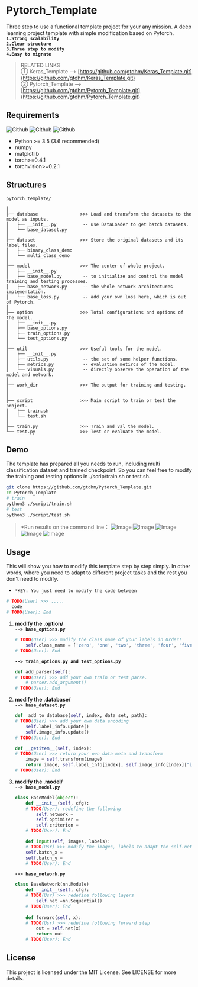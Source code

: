# Pytorch_Template
Three step to use a functional template project for your any mission. A deep learning project template with simple modification based on Pytorch.  
**`1.Strong scalability`**  
**`2.Clear structure`**  
**`3.Three step to modify`**  
**`4.Easy to migrate`**   

>RELATED LINKS  
>① Keras_Template --> [https://github.com/gtdhm/Keras_Template.git](https://github.com/gtdhm/Keras_Template.git)   
>② Pytorch_Template --> [https://github.com/gtdhm/Pytorch_Template.git](https://github.com/gtdhm/Pytorch_Template.git) 

## Requirements
![Github](https://img.shields.io/badge/python-v3.6-blue.svg?style=for-the-badge&logo=python)
![Github](https://img.shields.io/badge/Pytorch-v2.1.3-orange.svg?style=for-the-badge&logo=Pytorch)
![Github](https://img.shields.io/badge/Torchvision-v0.2.1-11B48A.svg?style=for-the-badge&logo=Vine)
* Python >= 3.5 (3.6 recommended)
* numpy
* matplotlib
* torch>=0.4.1
* torchvision>=0.2.1

## Structures
```
pytorch_template/

│
├── database                >>> Load and transform the datasets to the model as inputs.
│   ├── __init__.py          -- use DataLoader to get batch datasets.
│   └── base_dataset.py
│
├── dataset                 >>> Store the original datasets and its label files.
│   ├── binary_class_demo
│   └── multi_class_demo
│
├── model                   >>> The center of whole project.
│   ├── __init__.py
│   ├── base_model.py        -- to initialize and control the model training and testing processes.
│   ├── base_network.py      -- the whole network architectures implementation.
│   └── base_loss.py         -- add your own loss here, which is out of Pytorch.
│
├── option                  >>> Total configurations and options of the model.
│   ├── __init__.py        
│   ├── base_options.py
│   ├── train_options.py
│   └── test_options.py   
│
├── util                    >>> Useful tools for the model.
│   ├── __init__.py 
│   ├── utils.py             -- the set of some helper functions.
│   ├── metrics.py           -- evaluation metircs of the model.
│   └── visuals.py           -- directly observe the operation of the model and network.
│   
├── work_dir                >>> The output for training and testing.
│         
│
├── script                  >>> Main script to train or test the project.
│   ├── train.sh
│   └── test.sh
│
├── train.py                >>> Train and val the model.
└── test.py                 >>> Test or evaluate the model.
```
## Demo
The template has prepared all you needs to run, including multi classification dataset and trained checkpoint. So you can feel free to modify the training and testing options in ./scrip/train.sh or test.sh.
```Bash
git clone https://github.com/gtdhm/Pytorch_Template.git
cd Pytorch_Template
# train
python3 ./script/train.sh
# test
python3 ./script/test.sh
```
>*Run results on the command line：
![Image](./work_dir/a.jpg)
![Image](./work_dir/b.jpg)
![Image](./work_dir/c.jpg)
![Image](./work_dir/e.jpg)
![Image](./work_dir/f.jpg)
## Usage
This will show you how to modify this template step by step simply. In other words, where you need to adapt to different project tasks and the rest you don't need to modify. 
- `*KEY: You just need to modify the code between`
```Python
# TODO(User) >>> ..... 
  code 
# TODO(User): End
```
 1. **modify the .option/**  
    **`--> base_options.py`**
    ```Python
    # TODO(User) >>> modify the class name of your labels in Order!
        self.class_name = ['zero', 'one', 'two', 'three', 'four', 'five']
    # TODO(User): End
    ```
    **`--> train_options.py and test_options.py`**
    ```Python
    def add_parser(self):
    # TODO(User) >>> add your own train or test parse.
        # parser.add_argument()
    # TODO(User): End
    ```
 2. **modify the .database/**  
    **`--> base_dataset.py`**  
    ```Python
    def _add_to_database(self, index, data_set, path):
    # TODO(User) >>> add your own data encoding
        self.label_info.update()
        self.image_info.update()
    # TODO(User): End
    
    def __getitem__(self, index):
    # TODO(User) >>> return your own data meta and transform
        image = self.transform(image)
        return image, self.label_info[index], self.image_info[index]["image_name"]
    # TODO(User): End
    ```
 3. **modify the .model/**  
    **`--> base_model.py`**  
    ```Python
    class BaseModel(object):
        def __init__(self, cfg):
        # TODO(User): redefine the following
            self.network = 
            self.optimizer =
            self.criterion = 
        # TODO(User): End
    
        def input(self, images, labels):
        # TODO(Usr) >>> modify the images, labels to adapt the self.network input
        self.batch_x = 
        self.batch_y = 
        # TODO(User): End
    ```
    **`--> base_network.py`**  
    ```Python
    class BaseNetwork(nn.Module)
        def __init__(self, cfg):
        # TODO(Usr) >>> redefine following layers
            self.net =nn.Sequential()
        # TODO(User): End
        
        def forward(self, x):
        # TODO(Usr) >>> redefine following forward step
            out = self.net(x)
            return out
        # TODO(User): End
    ```
## License
This project is licensed under the MIT License. See  LICENSE for more details.
